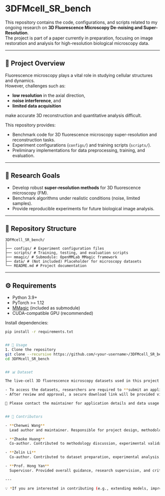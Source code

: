 # 3DFMcell_SR_bench

This repository contains the code, configurations, and scripts related to my ongoing research on **3D Fluorescence Microscopy De-noising and Super-Resolution**.  
The project is part of a paper currently in preparation, focusing on image restoration and analysis for high-resolution biological microscopy data.

---

## 📖 Project Overview
Fluorescence microscopy plays a vital role in studying cellular structures and dynamics.  
However, challenges such as:
- **low resolution** in the axial direction,  
- **noise interference**, and  
- **limited data acquisition**  

make accurate 3D reconstruction and quantitative analysis difficult.

This repository provides:
- Benchmark code for 3D fluorescence microscopy super-resolution and reconstruction tasks.
- Experiment configurations (`configs/`) and training scripts (`scripts/`).
- Preliminary implementations for data preprocessing, training, and evaluation.

---

## 🧪 Research Goals
- Develop robust **super-resolution methods** for 3D fluorescence microscopy (FM).
- Benchmark algorithms under realistic conditions (noise, limited samples).
- Provide reproducible experiments for future biological image analysis.

---

## 📂 Repository Structure
```
3DFMcell_SR_bench/
│
├── configs/ # Experiment configuration files
├── scripts/ # Training, testing, and evaluation scripts
├── mmagic/ # Submodule: OpenMMLab MMagic framework
├── data/ # (Not included) Placeholder for microscopy datasets
└── README.md # Project documentation
```

---

## ⚙️ Requirements
- Python 3.9+
- PyTorch >= 1.12
- [MMagic](https://github.com/open-mmlab/mmagic) (included as submodule)
- CUDA-compatible GPU (recommended)

Install dependencies:
```bash
pip install -r requirements.txt


## 🚀 Usage
1. Clone the repository
git clone --recursive https://github.com/<your-username>/3DFMcell_SR_bench.git
cd 3DFMcell_SR_bench


## 📊 Dataset

The live-cell 3D fluorescence microscopy datasets used in this project are **not publicly available for direct download** due to data sensitivity and usage restrictions.  

- To access the datasets, researchers are required to **submit an application form**.  
- After review and approval, a secure download link will be provided via email.  

📌 Please contact the maintainer for application details and data usage agreements.


## 👥 Contributors

- **Chenwei Wang**  
  Lead author and maintainer. Responsible for project design, methodology development (VTCD framework), and code implementation.  

- **Zhaoke Huang**  
  Co-author. Contributed to methodology discussion, experimental validation, and manuscript preparation.  

- **Zelin Li**  
  Co-author. Contributed to dataset preparation, experimental analysis, and result verification.  

- **Prof. Hong Yan**  
  Supervisor. Provided overall guidance, research supervision, and critical manuscript revision.  

---

💡 *If you are interested in contributing (e.g., extending models, improving code, or benchmarking on new datasets), please feel free to open an issue or contact the maintainer.*




